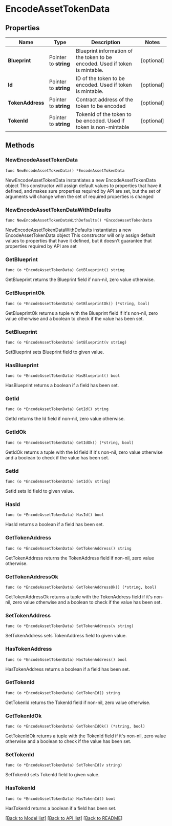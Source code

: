 # EncodeAssetTokenData

## Properties

Name | Type | Description | Notes
------------ | ------------- | ------------- | -------------
**Blueprint** | Pointer to **string** | Blueprint information of the token to be encoded. Used if token is mintable. | [optional] 
**Id** | Pointer to **string** | ID of the token to be encoded. Used if token is mintable. | [optional] 
**TokenAddress** | Pointer to **string** | Contract address of the token to be encoded | [optional] 
**TokenId** | Pointer to **string** | TokenId of the token to be encoded. Used if token is non-mintable | [optional] 

## Methods

### NewEncodeAssetTokenData

`func NewEncodeAssetTokenData() *EncodeAssetTokenData`

NewEncodeAssetTokenData instantiates a new EncodeAssetTokenData object
This constructor will assign default values to properties that have it defined,
and makes sure properties required by API are set, but the set of arguments
will change when the set of required properties is changed

### NewEncodeAssetTokenDataWithDefaults

`func NewEncodeAssetTokenDataWithDefaults() *EncodeAssetTokenData`

NewEncodeAssetTokenDataWithDefaults instantiates a new EncodeAssetTokenData object
This constructor will only assign default values to properties that have it defined,
but it doesn't guarantee that properties required by API are set

### GetBlueprint

`func (o *EncodeAssetTokenData) GetBlueprint() string`

GetBlueprint returns the Blueprint field if non-nil, zero value otherwise.

### GetBlueprintOk

`func (o *EncodeAssetTokenData) GetBlueprintOk() (*string, bool)`

GetBlueprintOk returns a tuple with the Blueprint field if it's non-nil, zero value otherwise
and a boolean to check if the value has been set.

### SetBlueprint

`func (o *EncodeAssetTokenData) SetBlueprint(v string)`

SetBlueprint sets Blueprint field to given value.

### HasBlueprint

`func (o *EncodeAssetTokenData) HasBlueprint() bool`

HasBlueprint returns a boolean if a field has been set.

### GetId

`func (o *EncodeAssetTokenData) GetId() string`

GetId returns the Id field if non-nil, zero value otherwise.

### GetIdOk

`func (o *EncodeAssetTokenData) GetIdOk() (*string, bool)`

GetIdOk returns a tuple with the Id field if it's non-nil, zero value otherwise
and a boolean to check if the value has been set.

### SetId

`func (o *EncodeAssetTokenData) SetId(v string)`

SetId sets Id field to given value.

### HasId

`func (o *EncodeAssetTokenData) HasId() bool`

HasId returns a boolean if a field has been set.

### GetTokenAddress

`func (o *EncodeAssetTokenData) GetTokenAddress() string`

GetTokenAddress returns the TokenAddress field if non-nil, zero value otherwise.

### GetTokenAddressOk

`func (o *EncodeAssetTokenData) GetTokenAddressOk() (*string, bool)`

GetTokenAddressOk returns a tuple with the TokenAddress field if it's non-nil, zero value otherwise
and a boolean to check if the value has been set.

### SetTokenAddress

`func (o *EncodeAssetTokenData) SetTokenAddress(v string)`

SetTokenAddress sets TokenAddress field to given value.

### HasTokenAddress

`func (o *EncodeAssetTokenData) HasTokenAddress() bool`

HasTokenAddress returns a boolean if a field has been set.

### GetTokenId

`func (o *EncodeAssetTokenData) GetTokenId() string`

GetTokenId returns the TokenId field if non-nil, zero value otherwise.

### GetTokenIdOk

`func (o *EncodeAssetTokenData) GetTokenIdOk() (*string, bool)`

GetTokenIdOk returns a tuple with the TokenId field if it's non-nil, zero value otherwise
and a boolean to check if the value has been set.

### SetTokenId

`func (o *EncodeAssetTokenData) SetTokenId(v string)`

SetTokenId sets TokenId field to given value.

### HasTokenId

`func (o *EncodeAssetTokenData) HasTokenId() bool`

HasTokenId returns a boolean if a field has been set.


[[Back to Model list]](../README.md#documentation-for-models) [[Back to API list]](../README.md#documentation-for-api-endpoints) [[Back to README]](../README.md)


